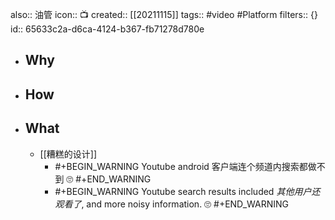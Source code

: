 also:: 油管
icon:: 📺
created:: [[20211115]]
tags:: #video #Platform
filters:: {}
id:: 65633c2a-d6ca-4124-b367-fb71278d780e

- ## Why
- ## How
- ## What
  - [[糟糕的设计]]
    - #+BEGIN_WARNING
      Youtube android 客户端连个频道内搜索都做不到 🙄
      #+END_WARNING
    - #+BEGIN_WARNING
      Youtube search results included *其他用户还观看了*, and more noisy information. 🙄
      #+END_WARNING